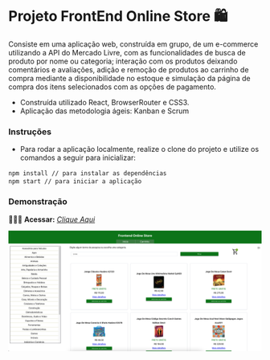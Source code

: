 # Projeto FrontEnd Online Store 🛍

Consiste em uma aplicação web, construída em grupo, de um e-commerce utilizando a API do Mercado Livre, com as funcionalidades de busca de produto por nome ou categoria; interação com os produtos deixando comentários e avaliações, adição e remoção de produtos ao carrinho de compra mediante a disponibilidade no estoque e simulação da página de compra dos itens selecionados com as opções de pagamento.

* Construída utilizado React, BrowserRouter e CSS3.
* Aplicação das metodologia ágeis: Kanban e Scrum

### Instruções

- Para rodar a aplicação localmente, realize o clone do projeto e utilize os comandos a seguir para inicializar:

```
npm install // para instalar as dependências
npm start // para iniciar a aplicação
```

### Demonstração

👨🏻‍💻 **Acessar:** _[Clique Aqui](https://frontend-online-store-kappa.vercel.app)_

<p align="center">
  <img src="https://github.com/guilherme-ac-fernandes/frontend-online-store/blob/main/frontend-online-store.png" alt="FrontEnd Online Store - Demostração"/>
</p>
